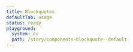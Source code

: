```yaml
---
title: Blockquotes
defaultTab: usage
status: ready
playground:
  system: eu
  path: /story/components-blockquote--default
---
```

